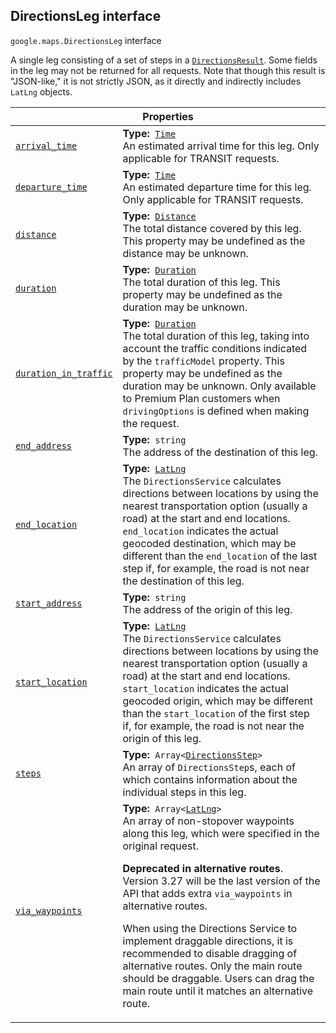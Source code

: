 
<h2 id="DirectionsLeg">DirectionsLeg interface</h2>
<p>
<code><span itemprop="path">google.maps</span>.<span itemprop="name">DirectionsLeg</span></code>
interface
</p>
<p>A single leg consisting of a set of steps in a <code><a href="DirectionsResult.md">DirectionsResult</a></code>. Some fields in the leg may not be returned for all requests. Note that though this result is "JSON-like," it is not strictly JSON, as it directly and indirectly includes <code>LatLng</code> objects.</p>
<div class="devsite-table-wrapper"><table class="properties responsive" summary="interface DirectionsLeg - Properties">
<thead>
<tr><th colspan="2">Properties</th>
</tr></thead>
<tbody>
<tr id="DirectionsLeg.arrival_time">
<td itemprop="property"><code><a class="secret-link" href="#DirectionsLeg.arrival_time"><span>arrival_time</span></a></code></td>
<td><div><strong>Type:</strong>&nbsp; <code><a href="Time.md">Time</a></code></div>
<div class="desc">An estimated arrival time for this leg. Only applicable for TRANSIT requests.</div></td>
</tr>
<tr id="DirectionsLeg.departure_time">
<td itemprop="property"><code><a class="secret-link" href="#DirectionsLeg.departure_time"><span>departure_time</span></a></code></td>
<td><div><strong>Type:</strong>&nbsp; <code><a href="Time.md">Time</a></code></div>
<div class="desc">An estimated departure time for this leg. Only applicable for TRANSIT requests.</div></td>
</tr>
<tr id="DirectionsLeg.distance">
<td itemprop="property"><code><a class="secret-link" href="#DirectionsLeg.distance"><span>distance</span></a></code></td>
<td><div><strong>Type:</strong>&nbsp; <code><a href="Distance.md">Distance</a></code></div>
<div class="desc">The total distance covered by this leg. This property may be undefined as the distance may be unknown.</div></td>
</tr>
<tr id="DirectionsLeg.duration">
<td itemprop="property"><code><a class="secret-link" href="#DirectionsLeg.duration"><span>duration</span></a></code></td>
<td><div><strong>Type:</strong>&nbsp; <code><a href="Duration.md">Duration</a></code></div>
<div class="desc">The total duration of this leg. This property may be undefined as the duration may be unknown.</div></td>
</tr>
<tr id="DirectionsLeg.duration_in_traffic">
<td itemprop="property"><code><a class="secret-link" href="#DirectionsLeg.duration_in_traffic"><span>duration_in_traffic</span></a></code></td>
<td><div><strong>Type:</strong>&nbsp; <code><a href="Duration.md">Duration</a></code></div>
<div class="desc">The total duration of this leg, taking into account the traffic conditions indicated by the <code>trafficModel</code> property. This property may be undefined as the duration may be unknown. Only available to Premium Plan customers when <code>drivingOptions</code> is defined when making the request.</div></td>
</tr>
<tr id="DirectionsLeg.end_address">
<td itemprop="property"><code><a class="secret-link" href="#DirectionsLeg.end_address"><span>end_address</span></a></code></td>
<td><div><strong>Type:</strong>&nbsp; <code>string</code></div>
<div class="desc">The address of the destination of this leg.</div></td>
</tr>
<tr id="DirectionsLeg.end_location">
<td itemprop="property"><code><a class="secret-link" href="#DirectionsLeg.end_location"><span>end_location</span></a></code></td>
<td><div><strong>Type:</strong>&nbsp; <code><a href="LatLng.md">LatLng</a></code></div>
<div class="desc">The <code>DirectionsService</code> calculates directions between locations by using the nearest transportation option (usually a road) at the start and end locations. <code>end_location</code> indicates the actual geocoded destination, which may be different than the <code>end_location</code> of the last step if, for example, the road is not near the destination of this leg.</div></td>
</tr>
<tr id="DirectionsLeg.start_address">
<td itemprop="property"><code><a class="secret-link" href="#DirectionsLeg.start_address"><span>start_address</span></a></code></td>
<td><div><strong>Type:</strong>&nbsp; <code>string</code></div>
<div class="desc">The address of the origin of this leg.</div></td>
</tr>
<tr id="DirectionsLeg.start_location">
<td itemprop="property"><code><a class="secret-link" href="#DirectionsLeg.start_location"><span>start_location</span></a></code></td>
<td><div><strong>Type:</strong>&nbsp; <code><a href="LatLng.md">LatLng</a></code></div>
<div class="desc">The <code>DirectionsService</code> calculates directions between locations by using the nearest transportation option (usually a road) at the start and end locations. <code>start_location</code> indicates the actual geocoded origin, which may be different than the <code>start_location</code> of the first step if, for example, the road is not near the origin of this leg.</div></td>
</tr>
<tr id="DirectionsLeg.steps">
<td itemprop="property"><code><a class="secret-link" href="#DirectionsLeg.steps"><span>steps</span></a></code></td>
<td><div><strong>Type:</strong>&nbsp; <code>Array&lt;<a href="DirectionsStep.md">DirectionsStep</a>&gt;</code></div>
<div class="desc">An array of <code>DirectionsStep</code>s, each of which contains information about the individual steps in this leg.</div></td>
</tr>
<tr id="DirectionsLeg.via_waypoints">
<td itemprop="property"><code><a class="secret-link" href="#DirectionsLeg.via_waypoints"><span>via_waypoints</span></a></code></td>
<td><div><strong>Type:</strong>&nbsp; <code>Array&lt;<a href="LatLng.md">LatLng</a>&gt;</code></div>
<div class="desc">An array of non-stopover waypoints along this leg, which were specified in the original request. <p> <strong>Deprecated in alternative routes</strong>. Version 3.27 will be the last version of the API that adds extra <code>via_waypoints</code> in alternative routes. </p><p> When using the Directions Service to implement draggable directions, it is recommended to disable dragging of alternative routes. Only the main route should be draggable. Users can drag the main route until it matches an alternative route.</p></div></td>
</tr>
</tbody>
</table></div>
